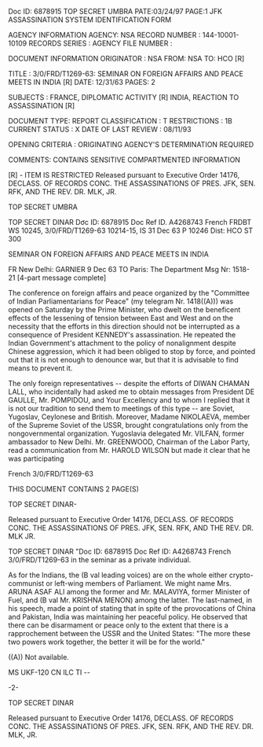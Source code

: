 Doc ID: 6878915
TOP SECRET UMBRA PATE:03/24/97
PAGE:1
JFK ASSASSINATION SYSTEM
IDENTIFICATION FORM

AGENCY INFORMATION
AGENCY: NSA
RECORD NUMBER : 144-10001-10109
RECORDS SERIES :
AGENCY FILE NUMBER :

DOCUMENT INFORMATION
ORIGINATOR : NSA
FROM: NSA
TO: HCO [R]

TITLE :
3/0/FRD/T1269-63: SEMINAR ON FOREIGN AFFAIRS AND PEACE MEETS IN INDIA [R]
DATE: 12/31/63
PAGES: 2

SUBJECTS :
FRANCE, DIPLOMATIC ACTIVITY [R]
INDIA, REACTION TO ASSASSINATION [R]

DOCUMENT TYPE: REPORT
CLASSIFICATION : T
RESTRICTIONS : 1B
CURRENT STATUS : X
DATE OF LAST REVIEW : 08/11/93

OPENING CRITERIA :
ORIGINATING AGENCY'S DETERMINATION REQUIRED

COMMENTS:
CONTAINS SENSITIVE COMPARTMENTED INFORMATION

[R] - ITEM IS RESTRICTED
Released pursuant to Executive Order 14176, DECLASS. OF RECORDS CONC. THE ASSASSINATIONS OF PRES. JFK, SEN.
RFK, AND THE REV. DR. MLK, JR.

TOP SECRET UMBRA

TOP SECRET DINAR
Dơc ID: 6878915 Doc Ref ID. A4268743
French FRDBT WS 10245, 3/0/FRD/T1269-63
 10214-15, IS 31 Dec 63 P
 10246 Dist: HCO
 ST 300

SEMINAR ON FOREIGN AFFAIRS AND PEACE MEETS IN INDIA

FR New Delhi: GARNIER 9 Dec 63
TO Paris: The Department
Msg Nr: 1518-21
[4-part message complete]

 The conference on foreign affairs and peace organized by
the "Committee of Indian Parliamentarians for Peace" (my
telegram Nr. 1418((A))) was opened on Saturday by the Prime
Minister, who dwelt on the beneficent effects of the lessening
of tension between East and West and on the necessity that the
efforts in this direction should not be interrupted as a
consequence of President KENNEDY's assassination. He repeated
the Indian Government's attachment to the policy of nonalignment
despite Chinese aggression, which it had been obliged to stop
by force, and pointed out that it is not enough to denounce war,
but that it is advisable to find means to prevent it.

 The only foreign representatives -- despite the efforts
of DIWAN CHAMAN LALL, who incidentally had asked me to obtain
messages from President DE GAULLE, Mr. POMPIDOU, and Your
Excellency and to whom I replied that it is not our tradition
to send them to meetings of this type -- are Soviet, Yugoslav,
Ceylonese and British. Moreover, Madame NIKOLAEVA, member of
the Supreme Soviet of the USSR, brought congratulations only
from the nongovernmental organization. Yugoslavia delegated
Mr. VILFAN, former ambassador to New Delhi. Mr. GREENWOOD,
Chairman of the Labor Party, read a communication from
Mr. HAROLD WILSON but made it clear that he was participating

French 3/0/FRD/T1269-63

THIS DOCUMENT CONTAINS 2 PAGE(S)

TOP SECRET DINAR-

Released pursuant to Executive Order 14176, DECLASS. OF RECORDS CONC. THE ASSASSINATIONS OF PRES. JFK, SEN.
RFK, AND THE REV. DR. MLK JR.

TOP SECRET DINAR
"Doc ID: 6878915 Doc Ref ID: A4268743
French 3/0/FRD/T1269-63
 in the seminar as a private individual.

 As for the Indians, the (B val leading voices) are on the
whole either crypto-communist or left-wing members of Parliament.
We might name Mrs. ARUNA ASAF ALI among the former and
Mr. MALAVIYA, former Minister of Fuel, and (B val Mr. KRISHNA
MENON) among the latter. The last-named, in his speech, made
a point of stating that in spite of the provocations of China
and Pakistan, India was maintaining her peaceful policy. He
observed that there can be disarmament or peace only to the
extent that there is a rapprochement between the USSR and the
United States: "The more these two powers work together, the
better it will be for the world."

((A)) Not available.

MS UKF-120 CN ILC TI --

 -2-

TOP SECRET DINAR

Released pursuant to Executive Order 14176, DECLASS. OF RECORDS CONC. THE ASSASSINATIONS OF PRES. JFK, SEN.
RFK, AND THE REV. DR. MLK, JR.
